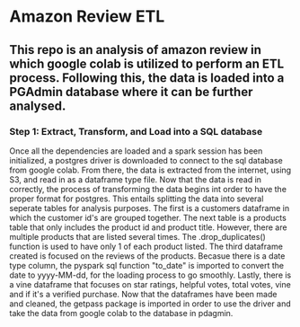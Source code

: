 # Amazon Review ETL
## This repo is an analysis of amazon review in which google colab is utilized to perform an ETL process. Following this, the data is loaded into a PGAdmin database where it can be further analysed.

### Step 1: Extract, Transform, and Load into a SQL database

Once all the dependencies are loaded and a spark session has been initialized, a postgres driver is downloaded to connect to the sql database from google colab. From there, the data is extracted from the internet, using S3, and read in as a dataframe type file. Now that the data is read in correctly, the process of transforming the data begins int order to have the proper format for postgres. This entails splitting the data into several seperate tables for analysis purposes. The first is a customers dataframe in which the customer id's are grouped together. The next table is a products table that only includes the product id and product title. However, there are multiple products that are listed several times. The .drop_duplicates() function is used to have only 1 of each product listed. The third dataframe created is focused on the reviews of the products. Becasue there is a date type column, the pyspark sql function "to_date" is imported to convert the date to yyyy-MM-dd, for the loading process to go smoothly.
Lastly, there is a vine dataframe that focuses on star ratings, helpful votes, total votes, vine and if it's a verified purchase. 
Now that the dataframes have been made and cleaned, the getpass package is imported in order to use the driver and take the data from google colab to the database in pdagmin.
